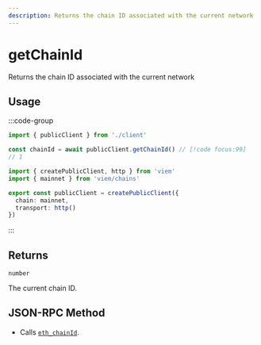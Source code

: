 ```yaml
---
description: Returns the chain ID associated with the current network
---
```


# getChainId

Returns the chain ID associated with the current network

## Usage

:::code-group

```ts [example.ts]
import { publicClient } from './client'

const chainId = await publicClient.getChainId() // [!code focus:99]
// 1
```

```ts [client.ts]
import { createPublicClient, http } from 'viem'
import { mainnet } from 'viem/chains'

export const publicClient = createPublicClient({
  chain: mainnet,
  transport: http()
})
```

:::

## Returns

`number`

The current chain ID.

## JSON-RPC Method

- Calls [`eth_chainId`](https://ethereum.org/en/developers/docs/apis/json-rpc/#eth_chainid).